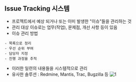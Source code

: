 ## Issue Tracking 시스템
- 프로젝트에서 예상 되거나 또는 이미 발생한 "이슈"들을 관리하는 것   
- 관리 대상 이슈로는 업무(작업), 문제점, 개선 사항 등이 있음   
- 이슈 관리 방법
```
- 목록으로 정리
- 우선 순위 부여
- 담당자 지정
- 진행 과정을 추적
```
- 이러한 일련의 내용들을 시스템적으로 관리   
- 유사한 솔루션 : Redmine, Mantis, Trac, Bugzilla 등
![1](https://user-images.githubusercontent.com/53828976/75640013-ae656b80-5c76-11ea-9562-d948f6ac7056.PNG)
